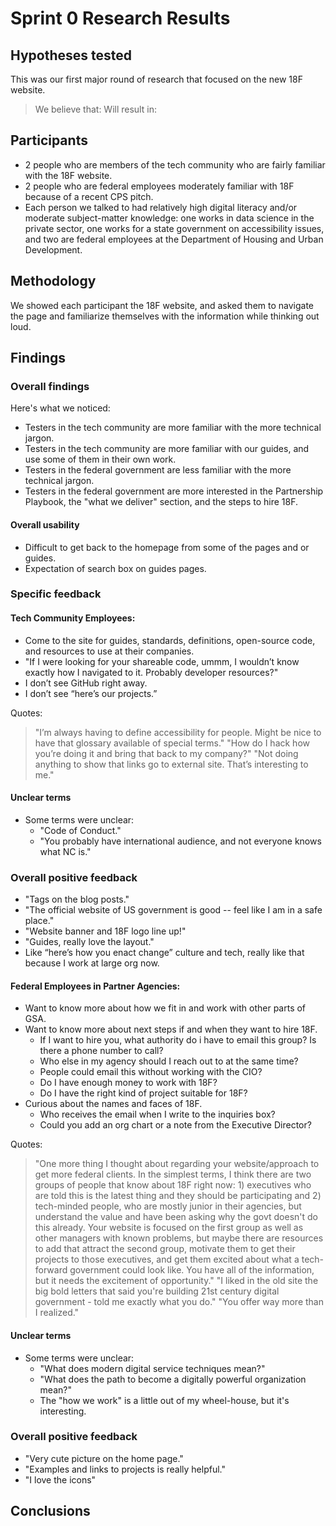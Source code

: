 
# Sprint 0 Research Results

## Hypotheses tested

This was our first major round of research that focused on the new 18F website.

> We believe that:
> Will result in:

## Participants

* 2 people who are members of the tech community who are fairly familiar with the 18F website.
* 2 people who are federal employees moderately familiar with 18F because of a recent CPS pitch.
* Each person we talked to had relatively high digital literacy and/or moderate subject-matter knowledge: one works in data science in the private sector, one works for a state government on accessibility issues, and two are federal employees at the Department of Housing and Urban Development.

## Methodology

We showed each participant the 18F website, and asked them to navigate the page and familiarize themselves with the information while thinking out loud.

## Findings

### Overall findings

Here's what we noticed:

* Testers in the tech community are more familiar with the more technical jargon.
* Testers in the tech community are more familiar with our guides, and use some of them in their own work.
* Testers in the federal government are less familiar with the more technical jargon.
* Testers in the federal government are more interested in the Partnership Playbook, the "what we deliver" section, and the steps to hire 18F.

#### Overall usability

- Difficult to get back to the homepage from some of the pages and or guides.
- Expectation of search box on guides pages.


### Specific feedback

#### Tech Community Employees:

- Come to the site for guides, standards, definitions, open-source code, and resources to use at their companies.
- "If I were looking for your shareable code, ummm, I wouldn’t know exactly how I navigated to it. Probably developer resources?"
- I don’t see GitHub right away.
- I don’t see “here’s our projects.”

Quotes:

> "I’m always having to define accessibility for people. Might be nice to have that glossary available of special terms."
> "How do I hack how you’re doing it and bring that back to my company?"
> "Not doing anything to show that links go to external site. That’s interesting to me."


#### Unclear terms

- Some terms were unclear:
    + "Code of Conduct."
    + "You probably have international audience, and not everyone knows what NC is."

### Overall positive feedback

- "Tags on the blog posts."
- "The official website of US government is good -- feel like I am in a safe place."
- "Website banner and 18F logo line up!"
- "Guides, really love the layout."
- Like “here’s how you enact change” culture and tech, really like that because I work at large org now.

#### Federal Employees in Partner Agencies:

- Want to know more about how we fit in and work with other parts of GSA.
- Want to know more about next steps if and when they want to hire 18F.
    + If I want to hire you, what authority do i have to email this group? Is there a phone number to call?
    + Who else in my agency should I reach out to at the same time?
    + People could email this without working with the CIO?
    + Do I have enough money to work with 18F?
    + Do I have the right kind of project suitable for 18F?
- Curious about the names and faces of 18F.
    + Who receives the email when I write to the inquiries box?
    + Could you add an org chart or a note from the Executive Director?

Quotes:

> "One more thing I thought about regarding your website/approach to get more federal clients. In the simplest terms, I think there are two groups of people that know about 18F right now: 1) executives who are told this is the latest thing and they should be participating and 2) tech-minded people, who are mostly junior in their agencies, but understand the value and have been asking why the govt doesn't do this already. Your website is focused on the first group as well as other managers with known problems, but maybe there are resources to add that attract the second group, motivate them to get their projects to those executives, and get them excited about what a tech-forward government could look like. You have all of the information, but it needs the excitement of opportunity."
> "I liked in the old site the big bold letters that said you're building 21st century digital government - told me exactly what you do."
> "You offer way more than I realized."

#### Unclear terms

- Some terms were unclear:
    + "What does modern digital service techniques mean?"
    + "What does the path to become a digitally powerful organization mean?"
    + The "how we work" is a little out of my wheel-house, but it's interesting.

### Overall positive feedback

- "Very cute picture on the home page."
- "Examples and links to projects is really helpful."
- "I love the icons"


## Conclusions
